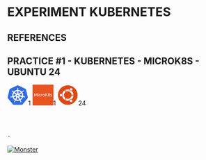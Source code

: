 # EXPERIMENT KUBERNETES

## REFERENCES

## PRACTICE #1 - KUBERNETES - MICROK8S - UBUNTU 24

[![Kubernetes](img/kubernetes.webp "Kubernetes")](https://kubernetes.io)1
[![MicroK8s](img/microk8s.webp "MikroK8s")](https://microk8s.io)1
[![Ubuntu](img/ubuntu.webp "Ubuntu")](https://ubuntu.com)24

```bash
```

&nbsp;

`-`

[![Monster](https://avatars.githubusercontent.com/u/47848582?s=96&v=4 "Boo!")](../README.md)
